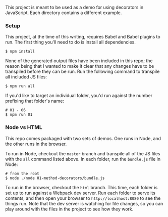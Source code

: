 This project is meant to be used as a demo for using decorators in JavaScript.  Each directory contains a different example.

### Setup

This project, at the time of this writing, requires Babel and Babel plugins to run.  The first thing you'll need to do is install all dependencies.
```
$ npm install
```

None of the generated output files have been included in this repo; the reason being that I wanted to make it clear that any changes have to be transpiled before they can be run.  Run the following command to transpile all included JS files:
```
$ npm run all
```

If you'd like to target an individual folder, you'd run against the number prefixing that folder's name:
```
# 01 - 06
$ npm run 01
```

### Node vs HTML

This repo comes packaged with two sets of demos.  One runs in Node, and the other runs in the browser.

To run in Node, checkout the `master` branch and transpile all of the JS files with the `all` command listed above.  In each folder, run the `bundle.js` file in Node:
```
# from the root
$ node ./node 01-method-decorators/bundle.js
```

To run in the browser, checkout the `html` branch.  This time, each folder is set up to run against a Webpack dev server.  Run each folder to serve its contents, and then open your browser to `http://localhost:8080` to see the things run.  Note that the dev server is watching for file changes, so you can play around with the files in the project to see how they work.
